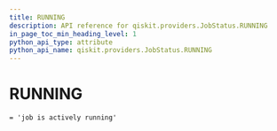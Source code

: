 ```yaml
---
title: RUNNING
description: API reference for qiskit.providers.JobStatus.RUNNING
in_page_toc_min_heading_level: 1
python_api_type: attribute
python_api_name: qiskit.providers.JobStatus.RUNNING
---
```


# RUNNING

<span id="qiskit.providers.JobStatus.RUNNING" />

`= 'job is actively running'`

